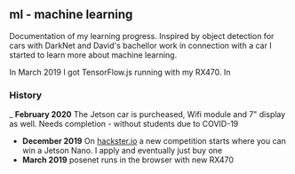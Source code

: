 ## ml - machine learning

Documentation of my learning progress. Inspired by object detection for cars with DarkNet and David's bachellor work in connection with a car I started to learn more about machine learning.

In March 2019 I got TensorFlow.js running with my RX470. In 



### History

_ __February 2020__ The Jetson car is purcheased, Wifi module and 7" display as well. Needs completion - without students due to COVID-19
- __December 2019__ On [hackster.io](https://hackster.io) a new competition starts where you can win a Jetson Nano. I apply and eventually just buy one
- __March 2019__ posenet runs in the browser with new RX470
